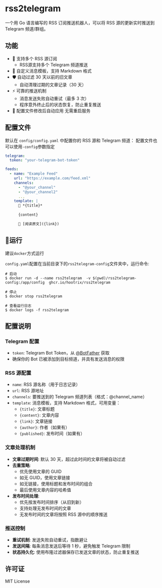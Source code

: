 # rss2telegram

一个用 Go 语言编写的 RSS 订阅推送机器人，可以将 RSS 源的更新实时推送到 Telegram 频道/群组。

## 功能

- 🚀 支持多个 RSS 源订阅
  - RSS源支持多个 Telegram 频道推送
- 🎨 自定义消息模板，支持 Markdown 格式
- 🛡️ 自动过滤 30 天以前的旧文章
  - 自动清理过期的文章记录（30 天）
- ⚡️ 可靠的推送机制
  -  消息发送失败自动重试（最多 3 次）
  -  程序意外终止后的状态恢复，防止重复推送
- 🎉 配置文件修改后自动应用 无需重启服务


## 配置文件
默认在 `config/config.yaml` 中配置你的 RSS 源和 Telegram 频道：
配置文件也可以使用`-config`参数指定
```yaml
telegram:
  token: "your-telegram-bot-token"

feeds:
  - name: "Example Feed"
    url: "https://example.com/feed.xml"
    channels:
      - "@your_channel"
      - "@your_channel2"
      ...
    template: |
      📰 *{title}*
      
      {content}
      
      🔗 [阅读原文]({link})
```

## 🐳运行

建议`docker`方式运行

`config.yaml`配置在当前目录下的`rss2telegram-config`文件夹中，运行命令:
```
# 启动
$ docker run -d --name rss2telegram  -v $(pwd)/rss2telegram-config:/app/config  ghcr.io/hootrix/rss2telegram 

# 停止
$ docker stop rss2telegram

# 查看运行日志
$ docker logs -f rss2telegram

```


## 配置说明

### Telegram 配置
- `token`: Telegram Bot Token，从 [@BotFather](https://t.me/BotFather) 获取
- 确保你的 Bot 已被添加到目标频道，并具有发送消息的权限

### RSS 源配置
- `name`: RSS 源名称（用于日志记录）
- `url`: RSS 源地址
- `channels`: 要推送到的 Telegram 频道列表（格式：@channel_name）
- `template`: 消息模板，支持 Markdown 格式，可用变量：
  - `{title}`: 文章标题
  - `{content}`: 文章内容
  - `{link}`: 文章链接
  - `{author}`: 作者（如果有）
  - `{published}`: 发布时间（如果有）

### 文章处理机制
- **文章过期时间**: 默认 30 天，超过此时间的文章将被自动过滤
- **去重策略**: 
  - 优先使用文章的 GUID
  - 如无 GUID，使用文章链接
  - 如无链接，使用标题和发布时间的组合
  - 最后使用文章内容的哈希值
- **发布时间处理**:
  - 优先按发布时间排序（从旧到新）
  - 支持处理无发布时间的文章
  - 无发布时间的文章将按照 RSS 源中的顺序推送

### 推送控制
- **重试机制**: 发送失败自动重试，指数避让
- **发送间隔**: 每条消息发送后等待 1 秒，避免触发 Telegram 限制
- **状态持久化**: 使用布隆过滤器保存已发送文章的状态，防止重复推送

## 许可证

MIT License

